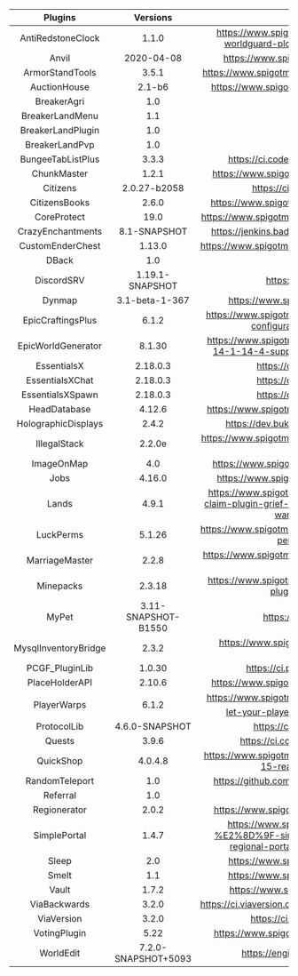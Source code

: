 |       Plugins       |        Versions       |                                                Links                                               |
| :-----------------: | :-------------------: | :------------------------------------------------------------------------------------------------: |
| AntiRedstoneClock   |          1.1.0        | https://www.spigotmc.org/resources/antiredstoneclock-worldguard-plotsquard-support-1-8-1-15.18557/ |
|       Anvil         |       2020-04-08      | https://www.spigotmc.org/resources/anvilgui.77142/ |
|  ArmorStandTools    |          3.5.1        | https://www.spigotmc.org/resources/armor-stand-tools.2237/ |
|    AuctionHouse     |          2.1-b6       | https://www.spigotmc.org/resources/auctionhouse.61836/ |
|      BreakerAgri    |           1.0         | |
|  BreakerLandMenu    |           1.1         | |
| BreakerLandPlugin   |           1.0         | |
|   BreakerLandPvp    |           1.0         | |
| BungeeTabListPlus   |          3.3.3        | https://ci.codecrafter47.de/job/BungeeTabListPlus/ |
|    ChunkMaster      |          1.2.1        | https://www.spigotmc.org/resources/chunkmaster.71351/ |
|      Citizens       |      2.0.27-b2058     | https://ci.citizensnpcs.co/job/Citizens2/ |
|   CitizensBooks     |          2.6.0        | https://www.spigotmc.org/resources/citizensbooks.37465/ |
|    CoreProtect      |           19.0        | https://www.spigotmc.org/resources/coreprotect.8631/updates |
| CrazyEnchantments   |       8.1-SNAPSHOT    | https://jenkins.badbones69.com/job/Crazy-Enchantments/ |
| CustomEnderChest    |          1.13.0       | https://www.spigotmc.org/resources/custom-enderchest.8868/ |
|       DBack         |           1.0         | |
|    DiscordSRV       |     1.19.1-SNAPSHOT   | https://snapshot.discordsrv.com/ |
|      Dynmap         |     3.1-beta-1-367    | https://www.spigotmc.org/resources/dynmap.274/ |
| EpicCraftingsPlus   |          6.1.2        | https://www.spigotmc.org/resources/epiccraftingsplus-fully-configurable-crafts-1-8-1-16.39967/ |
| EpicWorldGenerator  |          8.1.30       | https://www.spigotmc.org/resources/epicworldgenerator-1-14-1-14-4-support-all-update-aquatic-features.8067/ |
|    EssentialsX      |         2.18.0.3      | https://ci.ender.zone/job/EssentialsX/ |
|  EssentialsXChat    |         2.18.0.3      | https://ci.ender.zone/job/EssentialsX/ |
|  EssentialsXSpawn   |         2.18.0.3      | https://ci.ender.zone/job/EssentialsX/ |
|   HeadDatabase      |         4.12.6        | https://www.spigotmc.org/resources/head-database.14280/ |
| HolographicDisplays |          2.4.2        | https://dev.bukkit.org/projects/holographic-displays |
|    IllegalStack     |          2.2.0e       | https://www.spigotmc.org/resources/dupe-fixes-illegal-stack-remover.44411/ |
|     ImageOnMap      |           4.0         | https://www.spigotmc.org/resources/imageonmap.26585/ |
|        Jobs         |          4.16.0       | https://www.spigotmc.org/resources/jobs-reborn.4216/ |
|       Lands         |          4.9.1        | https://www.spigotmc.org/resources/lands-minecraft-land-claim-plugin-grief-prevention-protection-gui-management-wars-1-15-support.53313/ |
|      LuckPerms      |          5.1.26       | https://www.spigotmc.org/resources/luckperms-an-advanced-permissions-plugin.28140/ |
|    MarriageMaster   |          2.2.8        | https://www.spigotmc.org/resources/marriage-master-mc-1-7-1-16.19273/ |
|       Minepacks     |          2.3.18       | https://www.spigotmc.org/resources/minepacks-backpack-plugin-mc-1-7-1-16.19286/ |
|        MyPet        |  3.11-SNAPSHOT-B1550  | https://mypet-plugin.de/download |
| MysqlInventoryBridge|          2.3.2        | https://www.spigotmc.org/resources/mysql-inventory-bridge.7849/ |
|   PCGF_PluginLib    |          1.0.30       | https://ci.pcgamingfreaks.at/job/PluginLib/ |
|    PlaceHolderAPI   |          2.10.6       | https://www.spigotmc.org/resources/placeholderapi.6245/ |
|    PlayerWarps      |          6.1.2        | https://www.spigotmc.org/resources/⭐-player-warps-⭐-➢-let-your-players-set-warps-1-8-1-16-1.66692/ |
|    ProtocolLib      |     4.6.0-SNAPSHOT    | https://ci.dmulloy2.net/job/ProtocolLib/ |
|       Quests        |          3.9.6        | https://ci.codemc.io/job/PikaMug/job/Quests/ |
|      QuickShop      |         4.0.4.8       | https://www.spigotmc.org/resources/quickshop-reremake-1-15-ready-bees-bees-bee.62575/ |
|   RandomTeleport    |           1.0         | https://github.com/Breakerland/RandomTeleport/releases/ |
|      Referral       |           1.0         | |
|     Regionerator    |          2.0.2        | https://www.spigotmc.org/resources/regionerator.12219/ |
|     SimplePortal    |          1.4.7        | https://www.spigotmc.org/resources/1-16-ready-%E2%8D%9F-simple-portals-%E2%8D%9F-effective-regional-portals-bungeecord-compatible.56772/ |
|        Sleep        |           2.0         | https://www.spigotmc.org/resources/sleep.73285/ |
|        Smelt        |           1.1         | https://www.spigotmc.org/resources/smelt.63890/ |
|        Vault        |          1.7.2        | https://www.spigotmc.org/resources/vault.34315/ |
|     ViaBackwards    |          3.2.0        | https://ci.viaversion.com/view/ViaBackwards/job/ViaBackwards/ |
|      ViaVersion     |          3.2.0        | https://ci.viaversion.com/job/ViaVersion/ |
|     VotingPlugin    |           5.22        | https://www.spigotmc.org/resources/votingplugin.15358/ |
|       WorldEdit     |  7.2.0-SNAPSHOT+5093  | https://enginehub.org/worldedit/#downloads |
